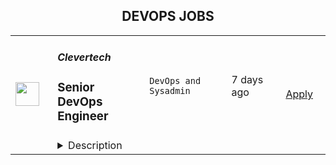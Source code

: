 <div align="center"><h2>DEVOPS JOBS</h2></div><table><tr>
                <td width="100" height="100" rowspan="2">
                    <img src="https://wwr-pro.s3.amazonaws.com/logos/0074/7619/logo.gif" width="38px" height="auto">
                </td>
                <td width="300">
                    <h5>Clevertech</h5>
                    <h3> Senior DevOps Engineer </h3>
                </td>
                <td width="300">
                    <code>DevOps and Sysadmin</code>
                </td>
                <td width="200">
                <text>7 days ago</text>
                </td>
                <td width="100" rowspan="2">
                <a href="https://weworkremotely.com/remote-jobs/clevertech-senior-devops-engineer-13" align="right" target="_blank">Apply</a>
                </td>
            </tr>
            <tr>
                <td colspan="3">
                <details><summary>Description</summary>
                <img src="https://we-work-remotely.imgix.net/logos/0074/7619/logo.gif?ixlib=rails-4.0.0&w=50&h=50&dpr=2&fit=fill&auto=compress" />

<p>
  <strong>Headquarters:</strong> New York, NY
    <br /><strong>URL:</strong> <a href="https://clevertech.biz">https://clevertech.biz</a>
</p>

<div>
<br>Experience Remote done Right. Over 20 years of remote experience, all 500+ staff are 100% remote and we still grow vibrant relationships, provide exceptional opportunities for career growth while working with stellar clients on ambitious projects<br><br>
</div><div><strong>What we're working on:</strong></div><div>
<br>Enterprise companies turn to us to help them launch innovative digital products that interact with hundreds of millions of customers, transactions and data points. The problems we solve every day are real and require creativity, grit and determination. We are building a culture that challenges norms while fostering experimentation and personal growth. In order to grasp the scale of problems we face, ideally, you have some exposure to Logistics, FinTech, Transportation, Insurance, Media or other complex multifactor industries<br><br>
</div><div><strong><br>Requirements</strong></div><ul>
<li>7+ years of professional experience (A technical assessment will be required)</li>
<li>Senior-level experience with AWS (EC2, RDS, S3, ECS, ELB)</li>
<li>Strong background in Linux and Mongo Atlas administration</li>
<li>Experience deploying Kubernetes in a production environment</li>
<li>Experience with CI/CD in Jenkins or CircleCi</li>
<li>Infrastructure as code (we use Terraform)</li>
<li>Experience with requirement gathering and presentation to executives</li>
<li>English fluency, verbal and written</li>
<li>Professional, empathic, team player</li>
<li>Problem solver, proactive, go-getter</li>
</ul><div><strong>Straight from the Devs</strong></div><div>
<br>Watch short snippets of actual developers (Real, not scripted) share why they joined <a href="https://cleverte.ch/3"><strong>YouTube Playlist<br></strong></a><br>
</div><div><strong>Why Clevertech is an amazing place to work at</strong></div><div>
<br>At Clevertech, you can expect that you will:<br><br>
</div><ul>
<li>Be 100% dedicated to one project at a time so that you can hone your skills, innovate and grow</li>
<li>Be a part of a team of talented and friendly senior-level developers</li>
<li>Work on projects that allow you to use cutting edge tech. We believe in constantly evolving your mastery</li>
</ul><div>
<br>The result? We produce meaningful work and we are truly proud and excited to be creating waves in an industry under transformation.<br><br>
</div>

<p><strong>To apply:</strong> <a href="https://weworkremotely.com/remote-jobs/clevertech-senior-devops-engineer-13">https://weworkremotely.com/remote-jobs/clevertech-senior-devops-engineer-13</a></p>

                </details>
                </td>
            </tr>,<tr>
                <td width="100" height="100" rowspan="2">
                    <img src="https://weworkremotely.com/assets/IsotypeV2-1ebe3dd57673f3e8d02b7490bc0faaef55d6a95d3a4aaf17298bd3ed503ae7fe.svg" width="38px" height="auto">
                </td>
                <td width="300">
                    <h5>Lifetimely</h5>
                    <h3> Senior Devops / PostgreSQL Admin (USD 80K-120K)</h3>
                </td>
                <td width="300">
                    <code>DevOps and Sysadmin</code>
                </td>
                <td width="200">
                <text>13 days ago</text>
                </td>
                <td width="100" rowspan="2">
                <a href="https://weworkremotely.com/remote-jobs/lifetimely-senior-devops-postgresql-admin-usd-80k-120k" align="right" target="_blank">Apply</a>
                </td>
            </tr>
            <tr>
                <td colspan="3">
                <details><summary>Description</summary>
                

<p>
  <strong>Headquarters:</strong> Helsinki, Finland
    <br /><strong>URL:</strong> <a href="https://lifetimely.io">https://lifetimely.io</a>
</p>

<div>Lifetimely is a fast-growing ecommerce analytics company looking for a <strong>Senior DevOps with PostgreSQL expertise to help us manage and take ownership of our bare metal servers and databases</strong>. If you have experience managing machines with Ansible (or any other server automation tool) and also managed PostgreSQL servers before, then we want to hear from you!<br><br>
</div><div>Our customers include names like MrBeast's Feastables, Liquid Death, and Unilever. You can read about our app on the <a href="https://apps.shopify.com/lifetimely-lifetime-value-and-profit-analytics">Shopify app store</a> and <a href="https://lifetimely.io/">our website</a>. We provide real-time reporting and predictions to more than 5000 ecommerce shops. To give you a sense of scale - we collect data on millions of orders per day from a few thousand stores and process many millions of background jobs to deliver quality reports and insights to our customers. <br><br>
</div><div>We're looking for someone who can hit the ground running and make an immediate impact on our team. In this role, you'll be responsible for maintaining and optimizing our databases, as well as implementing backup and disaster recovery solutions.<br><br>
</div><div><strong>We are looking for someone who has extensive experience in the following:</strong></div><ul>
<li>5+ years of PostgreSQL experience</li>
<li>Storage tuning</li>
<li>Experience with PGBackRest or any other backup solution</li>
</ul><div><br></div><div><strong>Additionally, we will highly value experience with:</strong></div><ul>
<li>Bare metal servers</li>
<li>Being Ubuntu admin</li>
<li>Docker</li>
<li>Nomad ( or Kubernetes ) experience</li>
</ul><div><br></div><div><strong>Other:</strong></div><ul>
<li>You should be humble, can mentor others, both provide and receive direction and be always willing to share what you learn.</li>
<li>Location: prefer America / Europe / Africa</li>
</ul><div><br></div><div>
<strong>Compensation for this position is between USD 80K-120K and varies with experience and skill set.</strong> This is a full-time position, but we will consider candidates who can allocate 25+ hours per week to the project. You will be employed through <a href="https://www.usemultiplier.com/">Multiplier</a> either as a full-time employee or as a contractor with paid time off and other benefits, depending on your location and preferences.<br><br>
</div><div>
<strong>Where we are and how we work:<br></strong><br>
</div><div>Our tech stack is Ansible / Ruby / PostgreSQL.<br><br>
</div><div>Working for Lifetimely doesn't feel like the usual office or startup gig: we are a distributed group of 20+ people across ten different countries 🇫🇮 🇺🇸 🇫🇷 🇨🇱 🇪🇬 🇪🇸 🇭🇷🇸🇬🇦🇺🇦🇺 with our own way of working. Some of us are nomads, some just like working remotely. We highly encourage written (long-form) communication and documenting things on Notion, and generally don't like tight fixed schedules. There is not much management or oversight, we expect you to know how to manage yourself. <strong>We prioritize shipping and results above how or when you do the work.<br></strong><br>
</div><div>
<strong>Two meetings per week, one for the devs on Tuesday and another one on Thursday for everyone. That's it.</strong> If you are into distributed work and prefer the lifestyle aspects or maybe live somewhere with not many exciting startups, you will enjoy working with us.<br><br>
</div><div>
<strong>To apply, please...<br></strong><br>
</div><ul>
<li>Describe the largest PostgreSQL deployment you worked on.</li>
<li>Please explain in your own words why VACUUM exists in Postgres</li>
<li>What was the largest number of Linux servers you had to manage? Describe what the infrastructure was used for.</li>
</ul><div><br></div><div>If you're passionate about working with databases and have the skills and experience we're looking for, then we encourage you to apply for this role. We can't wait to hear from you and learn more about why you're the right person for the job. <br><strong><br></strong>All the interviews will be conducted by the company CTO - you won't be talking to a recruiter.</div><div><br></div><div><br></div><div><br></div>

<p><strong>To apply:</strong> <a href="https://weworkremotely.com/remote-jobs/lifetimely-senior-devops-postgresql-admin-usd-80k-120k">https://weworkremotely.com/remote-jobs/lifetimely-senior-devops-postgresql-admin-usd-80k-120k</a></p>

                </details>
                </td>
            </tr>,<tr>
                <td width="100" height="100" rowspan="2">
                    <img src="https://wwr-pro.s3.amazonaws.com/logos/0001/4828/logo.gif" width="38px" height="auto">
                </td>
                <td width="300">
                    <h5>Bear Group</h5>
                    <h3> DevOps Engineer</h3>
                </td>
                <td width="300">
                    <code>DevOps and Sysadmin</code>
                </td>
                <td width="200">
                <text>14 days ago</text>
                </td>
                <td width="100" rowspan="2">
                <a href="https://weworkremotely.com/remote-jobs/bear-group-devops-engineer" align="right" target="_blank">Apply</a>
                </td>
            </tr>
            <tr>
                <td colspan="3">
                <details><summary>Description</summary>
                <img src="https://we-work-remotely.imgix.net/logos/0001/4828/logo.gif?ixlib=rails-4.0.0&w=50&h=50&dpr=2&fit=fill&auto=compress" />

<p>
  <strong>Headquarters:</strong> Seattle, Wa
    <br /><strong>URL:</strong> <a href="https://www.beargroup.com/">https://www.beargroup.com/</a>
</p>

<div>Bear Group is a leading web development firm dedicated to building and supporting custom website solutions that businesses can count on. Our approachable team of experts helps navigate custom website projects of every size and complexity. With high standards of integrity guiding us, we seek to understand client pain points, offer our best guidance, and build solutions that mold technology to fit a business.</div><div><br></div><div>We’re looking for a motivated individual ready to roll up your sleeves and join our talented team. Work alongside some of the brightest in the web development industry in a fully remote, rewarding and down-to-earth company culture. This is a place where you can thrive. </div><div><br></div><div>The DevOps Engineer needs to be self-motivated and able to work independently most of the time, but we have a friendly and capable team to collaborate with along the way. The ideal person is reliable and consistent with a mind for standardizing and streamlining processes, and able to efficiently find the root cause when things don't go to plan.</div><div><br></div><div>The type of work depends on the client, but often includes:</div><ul>
<li>Execute safe and efficient deployment procedures to QA, staging, and production environments for Bear Group clients</li>
<li>Collaborate with Team Leads to review and merge code prior to deployments</li>
<li>Handle escalation support and help troubleshoot and resolve issues that may arise in client’s server environments</li>
<li>Work directly with all members of the project management team on environment-related items</li>
<li>Engage with client IT department and technical support for hosting companies</li>
<li>​​Support developers with new hire onboarding, local environment setup, and keeping developers unblocked from environment-related issues in their day-to-day coding tasks</li>
</ul><div><br></div><div><strong>General Qualifications</strong></div><ul>
<li>Bachelor’s degree plus 5+ years in a DevOps focused role</li>
<li>Preference for client service environments such as web development firms, technical support teams, interactive agencies, or graphic design firms</li>
<li>Independence, enthusiasm, superb communication, attention to detail, and organization skills</li>
<li>Experience administrating Linux based servers, including Apache and Nginx, ideally with mod-php or php-fpm</li>
<li>Understanding of web application frameworks, ideally PHP based</li>
<li>Experience handling complex merges and conflict resolution in git</li>
<li>Working knowledge of Docker</li>
<li>Understanding of networking concepts, including DNS, routing, and caching</li>
<li>Understanding of database concepts and administration</li>
<li>Familiarity with web hosting platforms such as AWS, Linode, Rackspace, Acquia, Pantheon, Platform.sh</li>
</ul><div><br></div><div><strong>Working at Bear Group</strong></div><div>In addition to competitive pay, we provide a range of benefits and resources to our employees, including: </div><ul>
<li>Medical, vision, and dental insurance</li>
<li>3 weeks of PTO plus approximately 10 vacation days annually</li>
<li>401k with matching</li>
<li>$1,500 annual education stipend</li>
<li>Software and home equipment stipend for the tools that you prefer to use</li>
</ul><div>
<br>To learn more about us, visit <a href="http://www.beargroup.com">www.beargroup.com</a>. We are an equal opportunity employer and value diversity at our company. We do not discriminate on the basis of race, religion, color, national origin, gender, sexual orientation, age, marital status, veteran status, or disability status.</div>

<p><strong>To apply:</strong> <a href="https://weworkremotely.com/remote-jobs/bear-group-devops-engineer">https://weworkremotely.com/remote-jobs/bear-group-devops-engineer</a></p>

                </details>
                </td>
            </tr>,<tr>
                <td width="100" height="100" rowspan="2">
                    <img src="https://weworkremotely.com/assets/IsotypeV2-1ebe3dd57673f3e8d02b7490bc0faaef55d6a95d3a4aaf17298bd3ed503ae7fe.svg" width="38px" height="auto">
                </td>
                <td width="300">
                    <h5>RemoteMore</h5>
                    <h3> DevOps Engineer</h3>
                </td>
                <td width="300">
                    <code>DevOps and Sysadmin</code>
                </td>
                <td width="200">
                <text>42 days ago</text>
                </td>
                <td width="100" rowspan="2">
                <a href="https://weworkremotely.com/remote-jobs/remotemore-devops-engineer" align="right" target="_blank">Apply</a>
                </td>
            </tr>
            <tr>
                <td colspan="3">
                <details><summary>Description</summary>
                

<p>
  <strong>Headquarters:</strong> Berlin/Chicago 
    <br /><strong>URL:</strong> <a href="https://remotemore.com/candidates?utm_source=Jobpost&amp;utm_medium=WWR&amp;utm_campaign=PythonTrue">https://remotemore.com/candidates?utm_source=Jobpost&amp;utm_medium=WWR&amp;utm_campaign=PythonTrue</a>
</p>

<div><strong>The position</strong></div><div><br></div><div>RemoteMore is helping a large tech company with hiring DevOps engineers for its European and US teams.</div><div><br></div><div>The company is one of the major tech companies and works across many internal product teams. Multiple DevOps engineers will be hired and matched to the teams that are best fit for their background/experience. All product teams are fully distributed. The company culture is to focus on work delivered and not hours worked.</div><div><br></div><div>Good work-life balance is encouraged: 4-week paid holiday per year is part of the benefits package. You can work from home or any other place of your choice.</div><div><br></div><div>The position is full-time and fully remote.</div><div>
<br><br>
</div><div><strong>Your profile</strong></div><div><br></div><div>Coming from a strong technical background, you are expected to have:</div><div><br></div><ul>
<li>Required technologies: AWS/Azure/GCP, CI/CD pipelines, Docker</li>
<li>Bonus points: Python/Ruby/Golang coding skills; Kubernetes; Jenkins</li>
<li>Top technical skills for your level of experience: Intermediate or Senior (2+  years of professional experience)</li>
<li>The soft skills to work remotely. Strong individual contributor, strong communication skills.</li>
<li>Passion for remote work. You understand the pros and cons of working remotely.</li>
<li>Good English language skills to work as part of an international team.<br><br>
</li>
</ul><div><br></div><div><strong>Why should YOU apply?</strong></div><div><br></div><ul>
<li>Work from anywhere you want.</li>
<li>Competitive compensation based on your skills.</li>
<li>Work in a team with other top developers.</li>
<li>Making a difference.<br><br><br>
</li>
</ul><div>To be considered for the position, please sign up to RemoteMore by following the apply button. </div><div>
<br><br>
</div>

<p><strong>To apply:</strong> <a href="https://weworkremotely.com/remote-jobs/remotemore-devops-engineer">https://weworkremotely.com/remote-jobs/remotemore-devops-engineer</a></p>

                </details>
                </td>
            </tr></table>